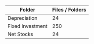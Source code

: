 | Folder           |   Files / Folders |
|------------------|-------------------|
| Depreciation     |                24 |
| Fixed Investment |               250 |
| Net Stocks       |                24 |